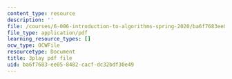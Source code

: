 ```yaml
---
content_type: resource
description: ''
file: /courses/6-006-introduction-to-algorithms-spring-2020/ba6f7683ee058482cacfdc32bdf30e49_oFVYVzlvk9c.pdf
file_type: application/pdf
learning_resource_types: []
ocw_type: OCWFile
resourcetype: Document
title: 3play pdf file
uid: ba6f7683-ee05-8482-cacf-dc32bdf30e49
---
```

